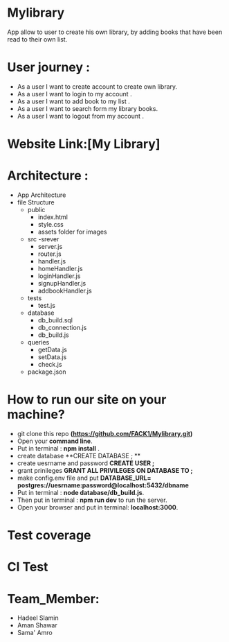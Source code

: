 # Mylibrary
App allow to user to create his own library, by adding books that have been read to their own list.

# User journey :
  - As a user I want to create account to create own library.
  - As a user I want to login to my account .
  - As a user I want to add book to my list .
  - As a user I want to search form my library books.
  - As a user I want to logout from my account .
 

# Website Link:[My Library]
# Architecture :
- App Architecture 
- file Structure 
  - public 
    - index.html 
    - style.css 
    - assets folder for images
  - src 
   -srever
    - server.js
    - router.js
    - handler.js
    - homeHandler.js
    - loginHandler.js
    - signupHandler.js
    - addbookHandler.js
   - tests
     - test.js
   - database
     - db_build.sql
     - db_connection.js
     - db_build.js
   - queries
     - getData.js
     - setData.js
     - check.js
  - package.json
  
 
# How to run our site on your machine?
- git clone this repo **(https://github.com/FACK1/Mylibrary.git)**
- Open your **command line**.
- Put in terminal : **npm install** .
- create database **CREATE DATABASE <database name here>; **
- create uesrname and password **CREATE USER <desired username to connect to database>;**
- grant prinileges **GRANT ALL PRIVILEGES ON DATABASE <database name here> TO <desired username entered previously>;**
- make config.env file and put **DATABASE_URL= postgres://uesrname:password@localhost:5432/dbname**
- Put in terminal : **node database/db_build.js**.
- Then put in terminal : **npm run dev**  to run the server.
- Open your browser and put in terminal: **localhost:3000**.

# Test coverage


# CI Test

# Team_Member:
  - Hadeel Slamin
  - Aman Shawar
  - Sama' Amro 

